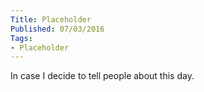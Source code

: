 ```yaml
---
Title: Placeholder
Published: 07/03/2016
Tags:
- Placeholder
---
```


In case I decide to tell people about this day.
